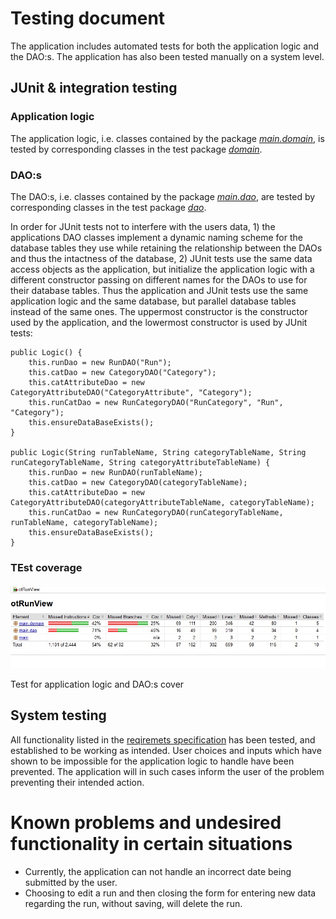 # Testing document

The application includes automated tests for both the application logic and the DAO:s. The application has also been tested manually on a system level.

## JUnit & integration testing

### Application logic

The application logic, i.e. classes contained by the package [_main.domain_](https://github.com/jrhel/ot-harjoitustyo2020/tree/master/otRunView/src/main/java/main/domain), is tested by corresponding classes in the test package [_domain_](https://github.com/jrhel/ot-harjoitustyo2020/tree/master/otRunView/src/test/java/domain).

### DAO:s

The DAO:s, i.e. classes contained by the package [_main.dao_](https://github.com/jrhel/ot-harjoitustyo2020/tree/master/otRunView/src/main/java/main/dao), are tested by corresponding classes in the test package [_dao_](https://github.com/jrhel/ot-harjoitustyo2020/tree/master/otRunView/src/test/java/dao).

In order for JUnit tests not to interfere with the users data, 1) the applications DAO classes implement a dynamic naming scheme for the database tables they use while retaining the relationship between the DAOs and thus the intactness of the database, 2) JUnit tests use the same data access objects as the application, but initialize the application logic with a different constructor passing on different names for the DAOs to use for their database tables.
Thus the application and JUnit tests use the same application logic and the same database, but parallel database tables instead of the same ones. The uppermost constructor is the constructor used by the application, and the lowermost constructor is used by JUnit tests:

    public Logic() {
        this.runDao = new RunDAO("Run");
        this.catDao = new CategoryDAO("Category");
        this.catAttributeDao = new CategoryAttributeDAO("CategoryAttribute", "Category");
        this.runCatDao = new RunCategoryDAO("RunCategory", "Run", "Category");
        this.ensureDataBaseExists();
    }
    
    public Logic(String runTableName, String categoryTableName, String runCategoryTableName, String categoryAttributeTableName) {
        this.runDao = new RunDAO(runTableName);
        this.catDao = new CategoryDAO(categoryTableName);
        this.catAttributeDao = new CategoryAttributeDAO(categoryAttributeTableName, categoryTableName);
        this.runCatDao = new RunCategoryDAO(runCategoryTableName, runTableName, categoryTableName);
        this.ensureDataBaseExists();
    }

### TEst coverage

<img src="https://github.com/jrhel/ot-harjoitustyo2020/blob/master/documentation/pictures/testprosent.jpg">

Test for application logic and DAO:s cover 

## System testing

All functionality listed in the [reqiremets specification](https://github.com/jrhel/ot-harjoitustyo2020/blob/master/documentation/Requirements%20specification.md) has been tested, and established to be working as intended. User choices and inputs which have shown to be impossible for the application logic to handle have been prevented. The application will in such cases inform the user of the problem preventing their intended action.

# Known problems and undesired functionality in certain situations

- Currently, the application can not handle an incorrect date being submitted by the user.
- Choosing to edit a run and then closing the form for entering new data regarding the run, without saving, will delete the run.
